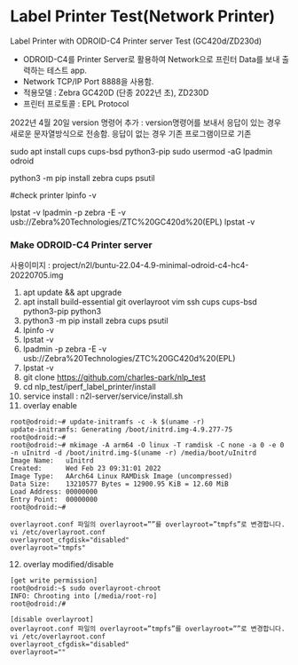 # Label Printer Test(Network Printer)
Label Printer with ODROID-C4 Printer server Test (GC420d/ZD230d)

* ODROID-C4를 Printer Server로 활용하여 Network으로 프린터 Data를 보내 출력하는 테스트 app. 
* Network TCP/IP Port 8888을 사용함. 
* 적용모델 : Zebra GC420D (단종 2022년 초), ZD230D 
* 프린터 프로토콜 : EPL Protocol 

2022년 4월 20일
version 명령어 추가 :
  version명령어를 보내서 응답이 있는 경우 새로운 문자열방식으로 전송함.
  응답이 없는 경우 기존 프로그램이므로 기존 

sudo apt install cups cups-bsd python3-pip
sudo usermod -aG lpadmin odroid

python3 -m pip install zebra cups psutil

#check printer
lpinfo -v

lpstat -v
lpadmin -p zebra -E -v usb://Zebra%20Technologies/ZTC%20GC420d%20\(EPL\)
lpstat -v


### Make ODROID-C4 Printer server
사용이미지 : project/n2l/buntu-22.04-4.9-minimal-odroid-c4-hc4-20220705.img
1. apt update && apt upgrade
2. apt install build-essential git overlayroot vim ssh cups cups-bsd python3-pip python3
3. python3 -m pip install zebra cups psutil
4. lpinfo -v
5. lpstat -v
6. lpadmin -p zebra -E -v usb://Zebra%20Technologies/ZTC%20GC420d%20\(EPL\)
7. lpstat -v
8. git clone https://github.com/charles-park/nlp_test
9. cd nlp_test/iperf_label_printer/install
10. service install : n2l-server/service/install.sh
11. overlay enable
```
root@odroid:~# update-initramfs -c -k $(uname -r)
update-initramfs: Generating /boot/initrd.img-4.9.277-75
root@odroid:~#
root@odroid:~# mkimage -A arm64 -O linux -T ramdisk -C none -a 0 -e 0 -n uInitrd -d /boot/initrd.img-$(uname -r) /media/boot/uInitrd 
Image Name:   uInitrd
Created:      Wed Feb 23 09:31:01 2022
Image Type:   AArch64 Linux RAMDisk Image (uncompressed)
Data Size:    13210577 Bytes = 12900.95 KiB = 12.60 MiB
Load Address: 00000000
Entry Point:  00000000
root@odroid:~#

overlayroot.conf 파일의 overlayroot=””를 overlayroot=”tmpfs”로 변경합니다.
vi /etc/overlayroot.conf
overlayroot_cfgdisk="disabled"
overlayroot="tmpfs"
```
12. overlay modified/disable  
```
[get write permission]
root@odroid:~$ sudo overlayroot-chroot 
INFO: Chrooting into [/media/root-ro]
root@odroid:/# 

[disable overlayroot]
overlayroot.conf 파일의 overlayroot=”tmpfs”를 overlayroot=””로 변경합니다.
vi /etc/overlayroot.conf
overlayroot_cfgdisk="disabled"
overlayroot=""

```
